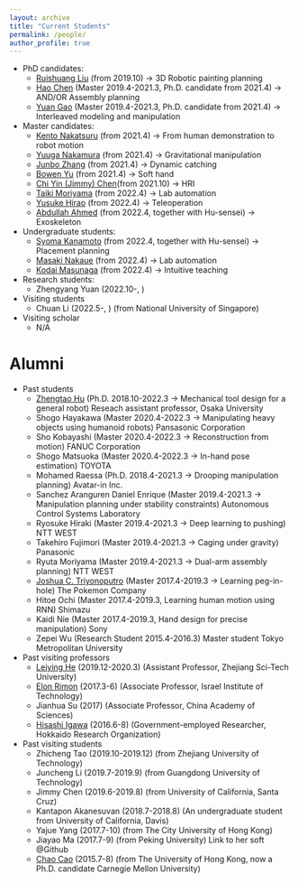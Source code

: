 ```yaml
---
layout: archive
title: "Current Students"
permalink: /people/
author_profile: true
---
```

 * PhD candidates:
    * [Ruishuang Liu](https://rsliu-xx.github.io/) (from 2019.10) -> 3D Robotic painting planning
    * [Hao Chen](http://chenhao.info/) (Master 2019.4-2021.3, Ph.D. candidate from 2021.4) -> AND/OR Assembly planning
    * [Yuan Gao](https://photon26.github.io/) (Master 2019.4-2021.3, Ph.D. candidate from 2021.4) -> Interleaved modeling and manipulation
 * Master candidates:
    * [Kento Nakatsuru](https://kentonakatsuru.github.io/my-portfolio/) (from 2021.4) -> From human demonstration to robot motion
    * [Yuuga Nakamura](https://yuuga744.github.io/homepage/) (from 2021.4) -> Gravitational manipulation
    * [Junbo Zhang](https://wanweiwei07.github.io/people/) (from 2021.4) -> Dynamic catching
    * [Bowen Yu](https://wanweiwei07.github.io/people/) (from 2021.4) -> Soft hand
    * [Chi Yin (Jimmy) Chen](https://wanweiwei07.github.io/people/)(from 2021.10) -> HRI
    * [Taiki Moriyama](https://tkmrym.github.io/) (from 2022.4) -> Lab automation
    * [Yusuke Hirao](https://hrhryusuke.github.io/homepage2/) (from 2022.4) -> Teleoperation
    * [Abdullah Ahmed]() (from 2022.4, together with Hu-sensei) -> Exoskeleton
 * Undergraduate students:
    * [Syoma Kanamoto](https://shoma17.github.io/homepage/) (from 2022.4, together with Hu-sensei) -> Placement planning
    * [Masaki Nakaue]() (from 2022.4) -> Lab automation
    * [Kodai Masunaga]() (from 2022.4) -> Intuitive teaching
 * Research students:
    * Zhengyang Yuan (2022.10-, )
 * Visiting students
    * Chuan Li (2022.5-, ) (from National University of Singapore)
 * Visiting scholar
    * N/A
    
Alumni
=====
 * Past students
    * [Zhengtao Hu](http://huzhengtao.work/) (Ph.D. 2018.10-2022.3 -> Mechanical tool design for a general robot) Reseach assistant professor, Osaka University
    * Shogo Hayakawa (Master 2020.4-2022.3 -> Manipulating heavy objects using humanoid robots) Pansasonic Corporation
    * Sho Kobayashi (Master 2020.4-2022.3 -> Reconstruction from motion) FANUC Corporation
    * Shogo Matsuoka (Master 2020.4-2022.3 -> In-hand pose estimation) TOYOTA
    * Mohamed Raessa (Ph.D. 2018.4-2021.3 -> Drooping manipulation planning) Avatar-in Inc.
    * Sanchez Aranguren Daniel Enrique (Master 2019.4-2021.3 -> Manipulation planning under stability constraints) Autonomous Control Systems Laboratory
    * Ryosuke Hiraki (Master 2019.4-2021.3 -> Deep learning to pushing) NTT WEST
    * Takehiro Fujimori (Master 2019.4-2021.3 -> Caging under gravity) Panasonic
    * Ryuta Moriyama (Master 2019.4-2021.3 -> Dual-arm assembly planning) NTT WEST
    * [Joshua C. Triyonoputro](http://www.hlab.sys.es.osaka-u.ac.jp/people/joshua/joshua.html) (Master 2017.4-2019.3 -> Learning peg-in-hole) The Pokemon Company
    * Hitoe Ochi (Master 2017.4-2019.3, Learning human motion using RNN) Shimazu
    * Kaidi Nie (Master 2017.4-2019.3, Hand design for precise manipulation) Sony
    * Zepei Wu (Research Student 2015.4-2016.3)   Master student Tokyo Metropolitan University
 * Past visiting professors
    * [Leiying He](https://www.researchgate.net/profile/Leiying-He-2) (2019.12-2020.3) (Assistant Professor, Zhejiang Sci-Tech University)
    * [Elon Rimon](https://meeng.technion.ac.il/members/elon-rimon/) (2017.3-6)  (Associate Professor, Israel Institute of Technology)
    * Jianhua Su (2017) (Associate Professor, China Academy of Sciences)
    * [Hisashi Igawa](http://www2.hro.or.jp/rschr/rschr.php?epy_id=ggAXPXWwXcrJAzR) (2016.6-8) (Government-employed Researcher, Hokkaido Research Organization) 
 * Past visiting students
    * Zhicheng Tao (2019.10-2019.12) (from Zhejiang University of Technology)
    * Juncheng Li (2019.7-2019.9) (from Guangdong University of Technology)
    * Jimmy Chen (2019.6-2019.8) (from University of California, Santa Cruz)
    * Kantapon Akanesuvan (2018.7-2018.8) (An undergraduate student from University of California, Davis)
    * Yajue Yang (2017.7-10) (from The City University of Hong Kong)
    * Jiayao Ma (2017.7-9) (from Peking University) Link to her soft @Github
    * [Chao Cao](http://caochao.me/) (2015.7-8)  (from The University of Hong Kong, now a Ph.D. candidate Carnegie Mellon University)
